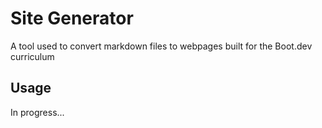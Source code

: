 # Site Generator
A tool used to convert markdown files to webpages built for the Boot.dev curriculum
## Usage
In progress...